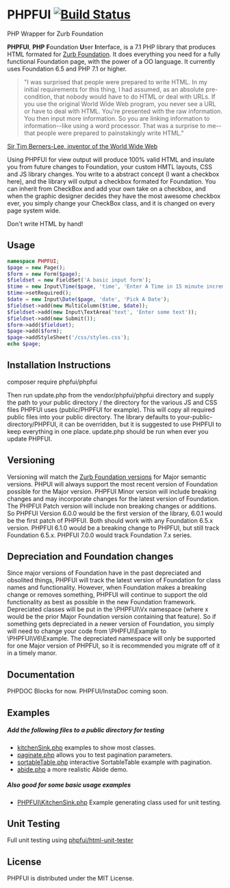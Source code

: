 # PHPFUI [![Build Status](https://travis-ci.org/phpfui/phpfui.png?branch=master)](https://travis-ci.org/phpfui/phpfui)

PHP Wrapper for Zurb Foundation

**PHPFUI**, **PHP** **F**oundation **U**ser **I**nterface, is a 7.1 PHP library that produces HTML formated for [Zurb Foundation](https://foundation.zurb.com/sites/docs/).  It does everything you need for a fully functional Foundation page, with the power of a OO language. It currently uses Foundation 6.5 and PHP 7.1 or higher.

> "I was surprised that people were prepared to write HTML. In my initial requirements for this thing, I had assumed, as an absolute pre-condition, that nobody would have to do HTML or deal with URLs. If you use the original World Wide Web program, you never see a URL or have to deal with HTML. You're presented with the raw information. You then input more information. So you are linking information to information--like using a word processor. That was a surprise to me--that people were prepared to painstakingly write HTML."

[Sir Tim Berners-Lee, inventor of the World Wide Web](http://web.archive.org/web/20050831085206/http://www.w3journal.com/3/s1.interview.html)

Using PHPFUI for view output will produce 100% valid HTML and insulate you from future changes to Foundation, your custom HMTL layouts, CSS and JS library changes. You write to a abstract concept (I want a checkbox here), and the library will output a checkbox formated for Foundation. You can inherit from CheckBox and add your own take on a checkbox, and when the graphic designer decides they have the most awesome checkbox ever, you simply change your CheckBox class, and it is changed on every page system wide.

Don't write HTML by hand!

## Usage
```PHP
namespace PHPFUI;
$page = new Page();
$form = new Form($page);
$fieldset = new FieldSet('A basic input form');
$time = new Input\Time($page, 'time', 'Enter A Time in 15 minute increments');
$time->setRequired();
$date = new Input\Date($page, 'date', 'Pick A Date');
$fieldset->add(new MultiColumn($time, $date));
$fieldset->add(new Input\TextArea('text', 'Enter some text'));
$fieldset->add(new Submit());
$form->add($fieldset);
$page->add($form);
$page->addStyleSheet('/css/styles.css');
echo $page;
```

## Installation Instructions

composer require phpfui/phpfui

Then run update.php from the vendor/phpfui/phpfui directory and supply the path to your public directory / the directory for the various JS and CSS files PHPFUI uses (public/PHPFUI for example). This will copy all required public files into your public directory. The library defaults to your-public-directory/PHPFUI, it can be overridden, but it is suggested to use PHPFUI to keep everything in one place. update.php should be run when ever you update PHPFUI.

## Versioning

Versioning will match the [Zurb Foundation versions](https://github.com/zurb/foundation-sites/releases/) for Major semantic versions. PHPUI will always support the most recent version of Foundation possible for the Major version. PHPFUI Minor version will include breaking changes and may incorporate changes for the latest version of Foundation. The PHPFUI Patch version will include non breaking changes or additions.  So PHPFUI Version 6.0.0 would be the first version of the library, 6.0.1 would be the first patch of PHPFUI. Both should work with any Foundation 6.5.x version.  PHPFUI 6.1.0 would be a breaking change to PHPFUI, but still track Foundation 6.5.x.  PHPFUI 7.0.0 would track Foundation 7.x series.

## Depreciation and Foundation changes

Since major versions of Foundation have in the past depreciated and obsolited things, PHPFUI will track the latest version of Foundation for class names and functionality. However, when Foundation makes a breaking change or removes something, PHPFUI will continue to support the old functionality as best as possible in the new Foundation framework. Depreciated classes will be put in the \PHPFUI\Vx namespace (where x would be the prior Major Foundation version containing that feature). So if something gets depreciated in a newer version of Foundation, you simply will need to change your code from \PHPFUI\Example to \PHPFUI\V6\Example.  The depreciated namespace will only be supported for one Major version of PHPFUI, so it is recommended you migrate off of it in a timely manor.

## Documentation
PHPDOC Blocks for now.  PHPFUI/InstaDoc coming soon.

## Examples
##### Add the following files to a public directory for testing
* [kitchenSink.php](https://github.com/phpfui/phpfui/blob/master/examples/kitchenSink.php) examples to show most classes.
* [paginate.php](https://github.com/phpfui/phpfui/blob/master/examples/paginate.php) allows you to test pagination parameters.
* [sortableTable.php](https://github.com/phpfui/phpfui/blob/master/examples/sortableTable.php) interactive SortableTable example with pagination.
* [abide.php](https://github.com/phpfui/phpfui/blob/master/examples/abide.php) a more realistic Abide demo.
##### Also good for some basic usage examples
* [PHPFUI\KitchenSink.php](https://github.com/phpfui/phpfui/blob/master/src/PHPFUI/KitchenSink.php) Example generating class used for unit testing.

## Unit Testing
Full unit testing using [phpfui/html-unit-tester](https://packagist.org/packages/phpfui/html-unit-tester)

## License
PHPFUI is distributed under the MIT License.

